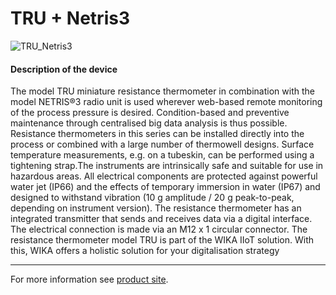 # TRU + Netris3

![TRU_Netris3](../../../../assets/TRU_Netris3.png)

#### Description of the device

The model TRU miniature resistance thermometer in combination with the model NETRIS®3 radio unit is used wherever web-based remote monitoring of the process pressure is desired. Condition-based and preventive maintenance through centralised big data analysis is thus possible.
Resistance thermometers in this series can be installed directly into the process or combined with a large number of thermowell designs. Surface temperature measurements, e.g. on a tubeskin, can be performed using a tightening strap.The instruments are intrinsically safe and suitable for use in hazardous areas.
All electrical components are protected against powerful water jet (IP66) and the effects of temporary immersion in water (IP67) and designed to withstand vibration (10 g amplitude / 20 g peak-to-peak, depending on instrument version).
The resistance thermometer has an integrated transmitter that sends and receives data via a digital interface. The electrical connection is made via an M12 x 1 circular connector.
The resistance thermometer model TRU is part of the WIKA IIoT solution. With this, WIKA offers a holistic solution for your digitalisation strategy

---

For more information see [product site](https://www.wika.com/en-en/tru.WIKA).
